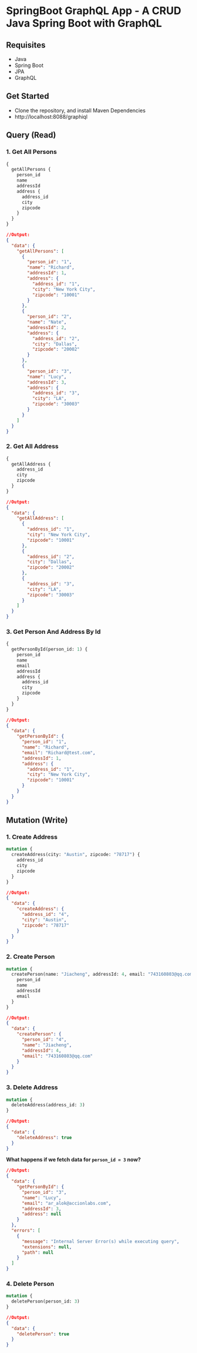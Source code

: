 # SpringBoot GraphQL App - A CRUD Java Spring Boot with GraphQL

## Requisites
- Java
- Spring Boot
- JPA
- GraphQL

## Get Started
- Clone the repository, and install Maven Dependencies
- http://localhost:8088/graphiql

## Query (Read)

### 1. Get All Persons

```graphql
{
  getAllPersons {
    person_id
    name
    addressId
    address {
      address_id
      city
      zipcode
    }
  }
}
```

```json
//Output:
{
  "data": {
    "getAllPersons": [
      {
        "person_id": "1",
        "name": "Richard",
        "addressId": 1,
        "address": {
          "address_id": "1",
          "city": "New York City",
          "zipcode": "10001"
        }
      },
      {
        "person_id": "2",
        "name": "Nate",
        "addressId": 2,
        "address": {
          "address_id": "2",
          "city": "Dallas",
          "zipcode": "20002"
        }
      },
      {
        "person_id": "3",
        "name": "Lucy",
        "addressId": 3,
        "address": {
          "address_id": "3",
          "city": "LA",
          "zipcode": "30003"
        }
      }
    ]
  }
}
```

### 2. Get All Address

```graphql
{
  getAllAddress {
    address_id
    city
    zipcode
  }
}
```

```json
//Output:
{
  "data": {
    "getAllAddress": [
      {
        "address_id": "1",
        "city": "New York City",
        "zipcode": "10001"
      },
      {
        "address_id": "2",
        "city": "Dallas",
        "zipcode": "20002"
      },
      {
        "address_id": "3",
        "city": "LA",
        "zipcode": "30003"
      }
    ]
  }
}
```

### 3. Get Person And Address By Id

```graphql
{
  getPersonById(person_id: 1) {
    person_id
    name
    email
    addressId
    address {
      address_id
      city
      zipcode
    }
  }
}
```

```json
//Output:
{
  "data": {
    "getPersonById": {
      "person_id": "1",
      "name": "Richard",
      "email": "Richard@test.com",
      "addressId": 1,
      "address": {
        "address_id": "1",
        "city": "New York City",
        "zipcode": "10001"
      }
    }
  }
}
```

## Mutation (Write)
### 1. Create Address

```graphql
mutation {
  createAddress(city: "Austin", zipcode: "78717") {
    address_id
    city
    zipcode
  }
}
```

```json
//Output:
{
  "data": {
    "createAddress": {
      "address_id": "4",
      "city": "Austin",
      "zipcode": "78717"
    }
  }
}
```

### 2. Create Person

```graphql
mutation {
  createPerson(name: "Jiacheng", addressId: 4, email: "743160803@qq.com") {
    person_id
    name
    addressId
    email
  }
}
```

```json
//Output:
{
  "data": {
    "createPerson": {
      "person_id": "4",
      "name": "Jiacheng",
      "addressId": 4,
      "email": "743160803@qq.com"
    }
  }
}
```

### 3. Delete Address

```graphql
mutation {
  deleteAddress(address_id: 3)
}
```

```json
//Output:
{
  "data": {
    "deleteAddress": true
  }
}
```

**What happens if we fetch data for `person_id = 3` now?**

```json
//Output:
{
  "data": {
    "getPersonById": {
      "person_id": "3",
      "name": "Lucy",
      "email": "ar_alok@accionlabs.com",
      "addressId": 3,
      "address": null
    }
  },
  "errors": [
    {
      "message": "Internal Server Error(s) while executing query",
      "extensions": null,
      "path": null
    }
  ]
}
```


### 4. Delete Person
```graphql
mutation {
  deletePerson(person_id: 3)
}
```

```json
//Output:
{
  "data": {
    "deletePerson": true
  }
}
```
